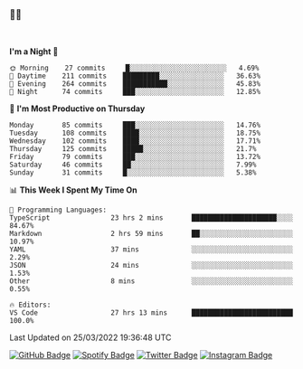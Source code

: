 ### 🤙🍺

<!-- <a href="https://github-readme-stats.vercel.app/api?username=hzak2xx&count_private=true&show_icons=true&theme=dracula">
  <img align="center" src="https://github-readme-stats.vercel.app/api?username=hzak2xx&count_private=true&show_icons=true&theme=dracula" />
</a>
</br> -->
</br>

<!--START_SECTION:waka-->
**I'm a Night 🦉** 

```text
🌞 Morning    27 commits     █░░░░░░░░░░░░░░░░░░░░░░░░   4.69% 
🌆 Daytime    211 commits    █████████░░░░░░░░░░░░░░░░   36.63% 
🌃 Evening    264 commits    ███████████░░░░░░░░░░░░░░   45.83% 
🌙 Night      74 commits     ███░░░░░░░░░░░░░░░░░░░░░░   12.85%

```
📅 **I'm Most Productive on Thursday** 

```text
Monday       85 commits     ███░░░░░░░░░░░░░░░░░░░░░░   14.76% 
Tuesday      108 commits    ████░░░░░░░░░░░░░░░░░░░░░   18.75% 
Wednesday    102 commits    ████░░░░░░░░░░░░░░░░░░░░░   17.71% 
Thursday     125 commits    █████░░░░░░░░░░░░░░░░░░░░   21.7% 
Friday       79 commits     ███░░░░░░░░░░░░░░░░░░░░░░   13.72% 
Saturday     46 commits     ██░░░░░░░░░░░░░░░░░░░░░░░   7.99% 
Sunday       31 commits     █░░░░░░░░░░░░░░░░░░░░░░░░   5.38%

```


📊 **This Week I Spent My Time On** 

```text
💬 Programming Languages: 
TypeScript               23 hrs 2 mins       █████████████████████░░░░   84.67% 
Markdown                 2 hrs 59 mins       ██░░░░░░░░░░░░░░░░░░░░░░░   10.97% 
YAML                     37 mins             ░░░░░░░░░░░░░░░░░░░░░░░░░   2.29% 
JSON                     24 mins             ░░░░░░░░░░░░░░░░░░░░░░░░░   1.53% 
Other                    8 mins              ░░░░░░░░░░░░░░░░░░░░░░░░░   0.55%

🔥 Editors: 
VS Code                  27 hrs 13 mins      █████████████████████████   100.0%

```


 Last Updated on 25/03/2022 19:36:48 UTC
<!--END_SECTION:waka-->

[![GitHub Badge](https://img.shields.io/badge/GitHub-100000?style=for-the-badge&logo=github&logoColor=white)](https://github.com/hzak2xx)
[![Spotify Badge](https://img.shields.io/badge/Spotify-1ED760?&style=for-the-badge&logo=spotify&logoColor=white)](https://open.spotify.com/user/uf90s6sbbh75a1mt44clkhkvf)
[![Twitter Badge](https://img.shields.io/badge/Twitter-1DA1F2?style=for-the-badge&logo=twitter&logoColor=white)](https://twitter.com/hzak2xx)
[![Instagram Badge](https://img.shields.io/badge/Instagram-E4405F?style=for-the-badge&logo=instagram&logoColor=white)](https://www.instagram.com/hzak2xx/)
